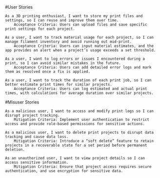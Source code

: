 #User Stories

    As a 3D printing enthusiast, I want to store my print files and settings, so I can reuse and improve them over time.
        Acceptance Criteria: Users can upload files and save specific print settings for each project.

    As a user, I want to track material usage for each project, so I can manage filament inventory and avoid running out mid-print.
        Acceptance Criteria: Users can input material estimates, and the app provides an alert when a project’s usage exceeds a set threshold.

    As a user, I want to log errors or issues I encountered during a print, so I can avoid similar mistakes in the future.
        Acceptance Criteria: Users can add detailed error logs and mark them as resolved once a fix is applied.

    As a user, I want to track the duration of each print job, so I can better estimate print times for similar projects.
        Acceptance Criteria: Users can log estimated and actual print times, with calculations for average duration over similar projects.

#Misuser Stories

    As a malicious user, I want to access and modify print logs so I can disrupt project tracking.
        Mitigation Criteria: Implement user authentication to restrict access and provide role-based permissions for sensitive actions.

    As a malicious user, I want to delete print projects to disrupt data tracking and cause data loss.
        Mitigation Criteria: Introduce a “soft delete” feature to retain projects in a recoverable state for a set period before permanent deletion.

    As an unauthorized user, I want to view project details so I can access sensitive information.
        Mitigation Criteria: Ensure that project access requires secure authentication, and use encryption for sensitive data.
